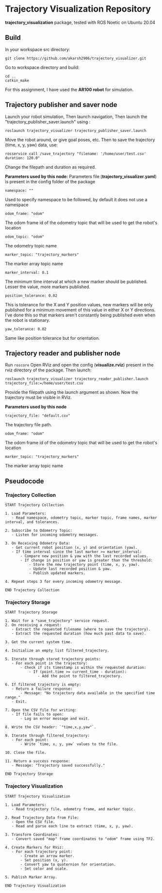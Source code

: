 # Trajectory Visualization Repository

**trajectory_visualization** package, tested with ROS Noetic on Ubuntu 20.04

## Build
In your workspace src directory:

    git clone https://github.com/akarsh2906/trajectory_visualizer.git
Go to workspace directory and build:

    cd ..
    catkin_make
For this assignment, I have used the **AR100 robot** for simulation.

## Trajectory publisher and saver node
Launch your robot simulation,
Then launch navigation,
Then launch the "trajectory_publisher_saver.launch" using :

    roslaunch trajectory_visualizer trajectory_publisher_saver.launch
Move the robot around, or give goal poses, etc. Then to save the trajectory (time, x, y, yaw) data, use:

    rosservice call /save_trajectory "filename: '/home/user/test.csv' duration: 120.0"
Change the filepath and duration as required.


**Parameters used by this node:**
Parameters file (**trajectory_visualizer.yaml**) is present in the config folder of the package

    namespace: ""

Used to specify namespace to be followed, by default it does not use a namespace

    odom_frame: "odom"

The odom frame id of the odometry topic that will be used to get the robot's location

    odom_topic: "odom"

The odometry topic name

    marker_topic: "trajectory_markers"

The marker array topic name

    marker_interval: 0.1

The minimum time interval at which a new marker should be published.
Lesser the value, more markers published. 

    position_tolerance: 0.02

This is tolerance for the X and Y position values, new markers will be only published for a minimum movement of this value in either X or Y directions.
I've done this so that markers aren't constantly being published even when the robot is stationary.

    yaw_tolerance: 0.02

Same like position tolerance but for orientation.

## Trajectory reader and publisher node
Run `roscore`
Open RViz and open the config (**visualize.rviz**) present in the rviz directory of the package.
Then launch:

    roslaunch trajectory_visualizer trajectory_reader_publisher.launch trajectory_file:=/home/user/test.csv

Provide the filepath using the launch argument as shown.
Now the trajectory must be visible in RViz.

**Parameters used by this node**

    trajectory_file: "default.csv"

The trajectory file path.

    odom_frame: "odom"

The odom frame id of the odometry topic that will be used to get the robot's location

    marker_topic: "trajectory_markers"

The marker array topic name

## Pseudocode
### Trajectory Collection

    START Trajectory Collection
    
    1. Load Parameters:
       - Read namespace, odometry topic, marker topic, frame names, marker interval, and tolerances.
    
    2. Subscribe to Odometry Topic:
       - Listen for incoming odometry messages.
    
    3. On Receiving Odometry Data:
       - Get current robot position (x, y) and orientation (yaw).
       - If time interval since the last marker >= marker_interval:
           - Compare new position & yaw with the last recorded values.
           - If change in position or yaw is greater than the threshold:
               - Store the new trajectory point (time, x, y, yaw).
               - Update last recorded position & yaw.
               - Publish updated markers.
    
    4. Repeat steps 3 for every incoming odometry message.
    
    END Trajectory Collection


### Trajectory Storage

    START Trajectory Storage
    
    1. Wait for a "save_trajectory" service request.
    2. On receiving a request:
       - Extract the requested filename (where to save the trajectory).
       - Extract the requested duration (how much past data to save).
    
    3. Get the current system time.
    
    4. Initialize an empty list filtered_trajectory.
    
    5. Iterate through stored trajectory points:
       - For each point in the trajectory:
           - Check if its timestamp is within the requested duration:
               - If (point.time >= current_time - duration):
                   - Add the point to filtered_trajectory.
    
    6. If filtered_trajectory is empty:
       - Return a failure response:
           - Message: "No trajectory data available in the specified time range."
       - Exit.
    
    7. Open the CSV file for writing:
       - If file fails to open:
           - Log an error message and exit.
    
    8. Write the CSV header: `"time,x,y,yaw"`.
    
    9. Iterate through filtered_trajectory:
       - For each point:
           - Write `time, x, y, yaw` values to the file.
    
    10. Close the file.
    
    11. Return a success response:
       - Message: "Trajectory saved successfully."
    
    END Trajectory Storage

### Trajectory Visualization

    START Trajectory Visualization
    
    1. Load Parameters:
       - Read trajectory file, odometry frame, and marker topic.
    
    2. Read Trajectory Data from File:
       - Open the CSV file.
       - Read and parse each line to extract (time, x, y, yaw).
    
    3. Transform Coordinates:
       - Convert saved "map" frame coordinates to "odom" frame using TF2.
    
    4. Create Markers for RViz:
       - For each trajectory point:
           - Create an arrow marker.
           - Set position (x, y).
           - Convert yaw to quaternion for orientation.
           - Set color and scale.
    
    5. Publish Marker Array.
    
    END Trajectory Visualization


